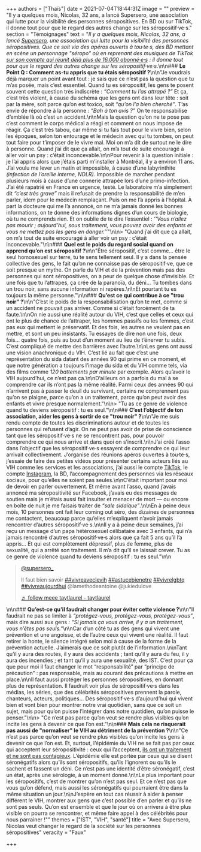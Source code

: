 +++
authors = ["Thaïs"]
date = 2021-07-04T18:44:31Z
image = ""
preview = "Il y a quelques mois, Nicolas, 32 ans, a lancé Supersero, une association qui lutte pour la visibilité des personnes séropositives. En BD ou sur TikTok, il donne tout pour que le regard des autres change sur les séropositif·ve·s."
section = "Témoignages"
text = "_Il y a quelques mois, Nicolas, 32 ans, a lancé_ [_Supersero_](https://www.supersero.org/)_, une association qui lutte pour la visibilité des personnes séropositives. Que ce soit via des apéros ouverts à tou·te·s, des BD mettant en scène un personnage \"séropo\" où en reprenant des musiques de TikTok_ [_sur son compte qui réunit déjà plus de 16.000 abonné·e·s_](https://www.tiktok.com/@supersero_?) _: il donne tout pour que le regard des autres change sur les séropositif·ve·s._\n\n### **Le Point Q&nbsp;: Comment as-tu appris que tu étais séropositif&nbsp;?**\n\n\"Je voudrais déjà marquer un point avant tout&nbsp;: je sais que ce n’est pas la question que tu m’as posée, mais c’est essentiel. Quand tu es séropositif, les gens te posent souvent cette question très indiscrète&nbsp;: _&ldquo;Comment tu l’as attrapé&nbsp;?&rdquo;_ Et ça, c’est très violent, à cause du schéma que les gens ont dans leur tête&nbsp;: soit par la mère, soit parce qu’on est toxico, soit _&ldquo;qu’on l’a bien cherché&rdquo;_. T’as envie de répondre à la personne&nbsp;: _&ldquo;Bah à ton avis&nbsp;?&rdquo;_ On te responsabilise d’emblée là où c’est un accident.\n\nMais la question qu’on ne te pose pas c’est comment le corps médical a réagi et comment on nous impose de réagir. Ça c’est très tabou, car même si tu fais tout pour le vivre bien, selon les époques, selon ton entourage et le médecin avec qui tu tombes, on peut tout faire pour t’imposer de le vivre mal. Moi on m’a dit de surtout ne le dire à personne. Quand j’ai dit que ça allait, on m’a tout de suite encouragé à aller voir un psy&nbsp;: c’était inconcevable.\n\nPour revenir à la question initiale&nbsp;: je l’ai appris alors que j’étais parti m’installer à Montréal, il y a environ 11 ans. J’ai voulu me lever un matin et impossible, à cause d’une labyrinthite _(infection de l’oreille interne, NDLR)._ Impossible de marcher pendant plusieurs mois à cause d’une connerie attrapée lors d’une primo-infection. J’ai été rapatrié en France en urgence, testé. Le laboratoire m’a simplement dit _&ldquo;c’est très grave&rdquo;_ mais il refusait de prendre la responsabilité de m’en parler, idem pour le médecin remplaçant. Puis on me l’a appris à l’hôpital. À part la docteure qui me l’a annoncé, on ne m’a jamais donné les bonnes informations, on te donne des informations dignes d’un cours de biologie, où tu ne comprends rien. Et on oublie de te dire l’essentiel : _’’Vous n’allez pas mourir ; aujourd’hui, sous traitement, vous pouvez avoir des enfants et vous ne mettez pas les gens en danger.’’_\"\n\n> \"Quand j’ai dit que ça allait, on m’a tout de suite encouragé à aller voir un psy&nbsp;: c’était inconcevable.\"\n\n### **Quel est le poids du regard social quand on apprend qu’on est séropositif&nbsp;?**\n\n\"Être séropositif, c’est comme... être le seul homosexuel sur terre, tu te sens tellement seul. Il y a dans la pensée collective des gens, le fait qu’on ne connaisse pas de séropositif·ve, que ce soit presque un mythe. On parle du VIH et de la prévention mais pas des personnes qui sont séropositives, on a peur de quelque chose d’invisible. Et une fois que tu l’attrapes, ça crée de la paranoïa, du déni… Tu tombes dans un trou noir, sans aucune information ni repères.\n\nEt pourtant tu es toujours la même personne.\"\n\n### **Qu’est ce qui contribue à ce \"trou noir\"&nbsp;?**\n\n\"C’est le poids de la responsabilisation qu’on te met, comme si un accident ne pouvait pas arriver. Comme si c’était forcément de ta faute.\n\nOn nie aussi une réalité autour du VIH, c’est que celles et ceux qui ont le plus de chance de l’attraper, les hommes passifs ou les femmes, c’est pas eux qui mettent le préservatif. Et des fois, les autres ne veulent pas en mettre, et sont un peu insistants. Tu essayes de dire non une fois, deux fois... quatre fois, puis au bout d’un moment au lieu de t’énerver tu subis. C’est compliqué de mettre des barrières avec l’autre.\n\nLes gens ont aussi une vision anachronique du VIH. C’est lié au fait que c’est une représentation du sida datant des années 90 qui prime en ce moment, et que notre génération a toujours l’image du sida et du VIH comme tels, via des films comme _120 battements par minute_ par exemple. Alors qu’avoir le VIH aujourd’hui, ce n’est pas ça.\n\nD’ailleurs on a parfois du mal à se comprendre car ils n’ont pas la même réalité. Parmi ceux des années 90 qui n’arrivent pas à passer le deuil du survivant, certains ne comprennent pas qu’on se plaigne, parce qu’on a un traitement, parce qu’on peut avoir des enfants et vivre presque normalement.\"\n\n> \"Tu as ce genre de violence quand tu deviens séropositif&nbsp;: tu es seul.\"\n\n### **C’est l’objectif de ton association, aider les gens à sortir de ce \"trou noir\"&nbsp;?**\n\n\"Je me suis rendu compte de toutes les discriminations autour et de toutes les personnes qui refusent d’agir. On ne peut pas avoir de prise de conscience tant que les séropositif·ve·s ne se rencontrent pas, pour pouvoir comprendre ce qui nous arrive et dans quoi on s’inscrit.\n\nJ’ai créé l’asso dans l’objectif que les séropositif·ve·s essayent de comprendre ce qui leur arrivait collectivement. J’organise des réunions apéros ouvertes à tou·te·s, j’essaie de faire des petites vidéos pour présenter certains acteurs liés au VIH comme les services et les associations, j’ai aussi le compte [TikTok](https://www.tiktok.com/@supersero_?), le compte [Instagram](https://www.instagram.com/supersero_/), la BD, l’accompagnement des personnes via les réseaux sociaux, pour qu’elles ne soient pas seules.\n\nC’était important pour moi de devoir en parler ouvertement. Et même avant l’asso, quand j’avais annoncé ma séropositivité sur Facebook, j’avais eu des messages de soutien mais je m’étais aussi fait insulter et menacer de mort&nbsp;&mdash;&nbsp;ou encore en boîte de nuit je me faisais traiter de _&ldquo;sale sidaïque&rdquo;_.\n\nEn à peine deux mois, 10 personnes ont fait leur coming out séro, des dizaines de personnes me contactent, beaucoup parce qu’elles m’expliquent n’avoir jamais rencontrer d’autres séropositif·ve·s.\n\nIl y a à peine deux semaines, j’ai reçu un message d’un papa hétérosexuel célibataire avec 3 enfants, qui n’a jamais rencontré d’autres séropositif·ve·s alors que ça fait 5 ans qu’il l’a appris… Et qui est complètement dépressif, plus de femme, plus de sexualité, qui a arrêté son traitement. Il m’a dit qu’il se laissait crever. Tu as ce genre de violence quand tu deviens séropositif&nbsp;: tu es seul.\"\n\n <blockquote class='tiktok-embed' cite='https://www.tiktok.com/@supersero_/video/6975782859961355525' data-video-id='6975782859961355525' style='max-width: 605px;min-width: 325px;' > <section> <a target='_blank' title='@supersero_' href='https://www.tiktok.com/@supersero_'>@supersero_</a> <p>Il faut bien savoir <a title='vivreaveclevih' target='_blank' href='https://www.tiktok.com/tag/vivreaveclevih'>##vivreaveclevih</a> <a title='astucebienetre' target='_blank' href='https://www.tiktok.com/tag/astucebienetre'>##astucebienetre</a> <a title='vivrelgbtq' target='_blank' href='https://www.tiktok.com/tag/vivrelgbtq'>##vivrelgbtq</a> <a title='vivreaujourdhui' target='_blank' href='https://www.tiktok.com/tag/vivreaujourdhui'>##vivreaujourdhui</a> @lamethodeantoine  @jukiedulove </p> <a target='_blank' title='♬ follow meee taytlaurel - taytlaurel' href='https://www.tiktok.com/music/follow-meee-taytlaurel-6727040099063778053'>♬ follow meee taytlaurel - taytlaurel</a> </section> </blockquote> <script async src='https://www.tiktok.com/embed.js'></script>\n\n### **Qu’est-ce qu’il faudrait changer pour éviter cette violence&nbsp;?**\n\n\"Il faudrait ne pas se limiter à _&ldquo;protégez-vous, protégez-vous, protégez-vous&rdquo;_, mais dire aussi aux gens _: &ldquo;Si jamais ça vous arrive, il y a un traitement, vous n’êtes pas seuls.&rdquo;_\n\nCar d’un côté tu as des gens qui vivent une prévention et une angoisse, et de l’autre ceux qui vivent une réalité. Il faut retirer la honte, le silence intégré selon moi à cause de la forme de la prévention actuelle. J’aimerais que ce soit plutôt de l’information.\n\nTant qu’il y aura des routes, il y aura des accidents&nbsp;; tant qu’il y aura du feu, il y aura des incendies&nbsp;; et tant qu’il y aura une sexualité, des IST. C’est pour ça que pour moi il faut changer le mot &ldquo;responsabilité&rdquo; par &ldquo;principe de précaution&rdquo;&nbsp;: pas responsable, mais au courant des précautions à mettre en place.\n\nIl faut aussi protéger les personnes séropositives, en donnant plus de représentation. Il faudrait voir plus de séropositif·ve·s dans les médias, les séries, que des célébrités séropositives prennent la parole, chanteurs, acteurs, politiques… Des séropositif·ve·s d’aujourd’hui qui vivent bien et vont bien pour montrer notre vrai quotidien, sans que ce soit un sujet, mais pour qu’on puisse l’intégrer dans notre quotidien, qu’on puisse le penser.\"\n\n> \"Ce n’est pas parce qu’on veut se rendre plus visibles qu’on incite les gens à devenir ce que l’on est.\"\n\n### **Mais cela ne risquerait pas aussi de \"normaliser\" le VIH au détriment de la prévention&nbsp;?**\n\n\"Ce n’est pas parce qu’on veut se rendre plus visibles qu’on incite les gens à devenir ce que l’on est. Et, surtout, l’épidémie du VIH ne se fait pas par ceux qui acceptent leur séropositivité&nbsp;: ceux qui l’acceptent, [ils ont un traitement et ne sont pas contagieux](https://lepointq.com/articles/21-06/peut-on-guerir-du-vih/). L’épidémie elle est portée par ceux qui se disent séronégatifs alors qu’ils sont séropositifs, qu’ils l’ignorent ou qu’ils le sachent et fassent un déni. Ce n’est pas une identité d’être séronégatif, c’est un état, après une sérologie, à un moment donné.\n\nLe plus important pour les séropositifs, c’est de montrer qu’on n’est pas seul. Et ce n’est pas que vous qu’on défend, mais aussi les séronégatifs qui pourraient être dans la même situation un jour.\n\nJ’espère en tout cas réussir à aider à penser différent le VIH, montrer aux gens que c’est possible d’en parler et qu’ils ne sont pas seuls. Qu’on est ensemble et que le jour où on arrivera à être plus visible on pourra se rencontrer, et même faire appel à des célébrités pour nous parrainer&nbsp;!\""
themes = ["IST", "VIH", "santé"]
title = "Avec Supersero, Nicolas veut changer le regard de la société sur les personnes séropositives"
veracity = "Faux"

+++
